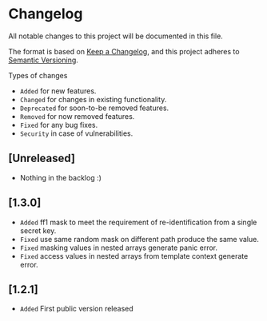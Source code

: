 # Changelog

All notable changes to this project will be documented in this file.

The format is based on [Keep a Changelog](https://keepachangelog.com/en/1.1.0/),
and this project adheres to [Semantic Versioning](https://semver.org/spec/v2.0.0.html).

Types of changes

- `Added` for new features.
- `Changed` for changes in existing functionality.
- `Deprecated` for soon-to-be removed features.
- `Removed` for now removed features.
- `Fixed` for any bug fixes.
- `Security` in case of vulnerabilities.

## [Unreleased]

- Nothing in the backlog :)

## [1.3.0]

- `Added` ff1 mask to meet the requirement of re-identification from a single secret key.
- `Fixed` use same random mask on different path produce the same value.
- `Fixed` masking values in nested arrays generate panic error.
- `Fixed` access values in nested arrays from template context generate error.

## [1.2.1]

- `Added` First public version released

